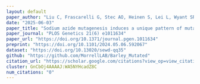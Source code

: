 ```yaml
---
layout: default
paper_author: "Liu C, Frascarelli G, Stec AO, Heinen S, Lei L, Wyant SR, Legg E, Spiller M, Muehlbauer GJ, Smith KP"
date: "2025-06-03"
paper_title: "Sodium azide mutagenesis induces a unique pattern of mutations"
paper_journal: "PLOS Genetics 21(6) e1011634"
paper_url: "https://doi.org/10.1371/journal.pgen.1011634"
preprint: "https://doi.org/10.1101/2024.05.06.592067"
dataset: "https://doi.org/10.13020/sewd-qq35"
github: "https://github.com/MorrellLAB/Barley_Mutated"
citation_url: "https://scholar.google.com/citations?view_op=view_citation&hl=en&user=GnCbOj4AAAAJ&sortby=pubdate&citation_for_view=GnCbOj4AAAAJ:WA5NYHcadZ8C"
cluster: GnCbOj4AAAAJ:WA5NYHcadZ8C
num_citations: "0"
---
```

